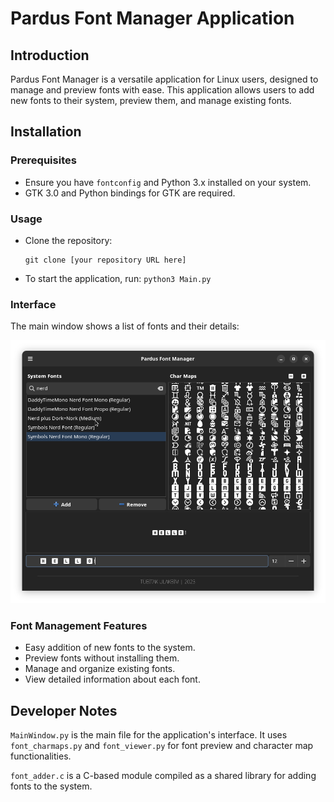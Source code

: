 
# Pardus Font Manager Application

## Introduction
Pardus Font Manager is a versatile application for Linux users, designed to
manage and preview fonts with ease.
This application allows users to add new fonts to their system, preview them,
and manage existing fonts. 

## Installation

### Prerequisites
- Ensure you have `fontconfig` and Python 3.x installed on your system.
- GTK 3.0 and Python bindings for GTK are required.

### Usage
- Clone the repository:

    ```
    git clone [your repository URL here]
    ```

- To start the application, run:
    `python3 Main.py`

### Interface

The main window shows a list of fonts and their details:

![Font List](screenshots/font_list.png)

### Font Management Features
- Easy addition of new fonts to the system.
- Preview fonts without installing them.
- Manage and organize existing fonts.
- View detailed information about each font.

## Developer Notes
`MainWindow.py` is the main file for the application's interface.
It uses `font_charmaps.py` and `font_viewer.py` for font preview and character
map functionalities.

`font_adder.c` is a C-based module compiled as a shared library for adding fonts to the system.
